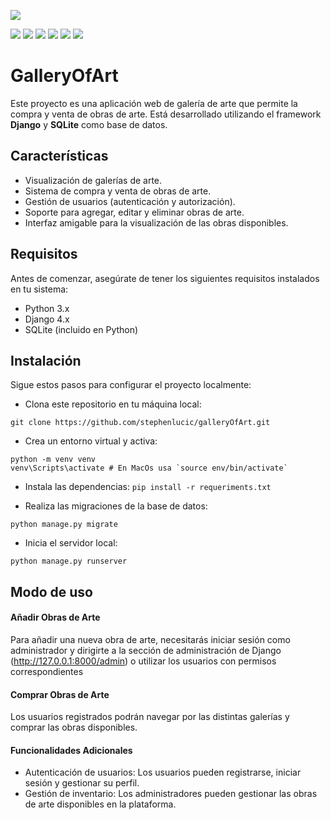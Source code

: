 ![](https://cdn.hashnode.com/res/hashnode/image/upload/v1636780048014/niLN2J80j.png)

![](https://img.shields.io/github/stars/pandao/editor.md.svg) ![](https://img.shields.io/github/forks/pandao/editor.md.svg) ![](https://img.shields.io/github/tag/pandao/editor.md.svg) ![](https://img.shields.io/github/release/pandao/editor.md.svg) ![](https://img.shields.io/github/issues/pandao/editor.md.svg) ![](https://img.shields.io/bower/v/editor.md.svg)

# GalleryOfArt

Este proyecto es una aplicación web de galería de arte que permite la compra y venta de obras de arte. Está desarrollado utilizando el framework **Django** y **SQLite** como base de datos.

## Características

- Visualización de galerías de arte.
- Sistema de compra y venta de obras de arte.
- Gestión de usuarios (autenticación y autorización).
- Soporte para agregar, editar y eliminar obras de arte.
- Interfaz amigable para la visualización de las obras disponibles.

## Requisitos

Antes de comenzar, asegúrate de tener los siguientes requisitos instalados en tu sistema:

- Python 3.x
- Django 4.x
- SQLite (incluido en Python)

## Instalación

Sigue estos pasos para configurar el proyecto localmente:

- Clona este repositorio en tu máquina local:  
```
git clone https://github.com/stephenlucic/galleryOfArt.git
 ```
- Crea un entorno virtual y activa:
```
python -m venv venv
venv\Scripts\activate # En MacOs usa `source env/bin/activate` 
```
- Instala las dependencias:
`pip install -r requeriments.txt`

- Realiza las migraciones de la base de datos:
```
python manage.py migrate
```
- Inicia el servidor local:
```
python manage.py runserver
```

## Modo de uso

#### Añadir Obras de Arte
Para añadir una nueva obra de arte, necesitarás iniciar sesión como administrador y dirigirte a la sección de administración de Django (http://127.0.0.1:8000/admin) o utilizar los usuarios con permisos correspondientes

#### Comprar Obras de Arte
Los usuarios registrados podrán navegar por las distintas galerías y comprar las obras disponibles.

#### Funcionalidades Adicionales
- Autenticación de usuarios: Los usuarios pueden registrarse, iniciar sesión y gestionar su perfil.
- Gestión de inventario: Los administradores pueden gestionar las obras de arte disponibles en la plataforma.
